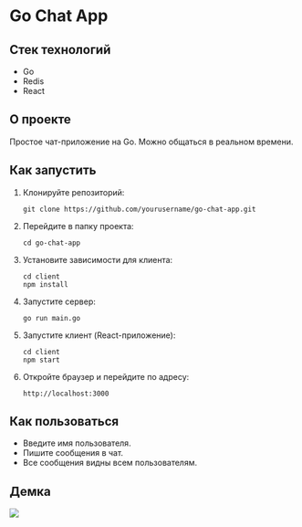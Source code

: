 # Go Chat App

## Стек технологий
- Go
- Redis
- React

## О проекте
Простое чат-приложение на Go. Можно общаться в реальном времени.

## Как запустить

1. Клонируйте репозиторий:
   ```
   git clone https://github.com/yourusername/go-chat-app.git
   ```

2. Перейдите в папку проекта:
   ```
   cd go-chat-app
   ```

3. Установите зависимости для клиента:
   ```
   cd client
   npm install
   ```

4. Запустите сервер:
   ```
   go run main.go
   ```

5. Запустите клиент (React-приложение):
   ```
   cd client
   npm start
   ```

6. Откройте браузер и перейдите по адресу:
   ```
   http://localhost:3000
   ```

## Как пользоваться

- Введите имя пользователя.
- Пишите сообщения в чат.
- Все сообщения видны всем пользователям.

## Демка

![](https://github.com/schadokar/go-chat-app/blob/main/Videos%20(1).gif)
